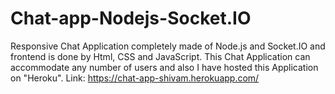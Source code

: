 # Chat-app-Nodejs-Socket.IO
Responsive Chat Application completely made of Node.js and Socket.IO and frontend is done by Html, CSS and JavaScript.
This Chat Application can accommodate any number of users and also I have hosted this Application on "Heroku".
Link: https://chat-app-shivam.herokuapp.com/
